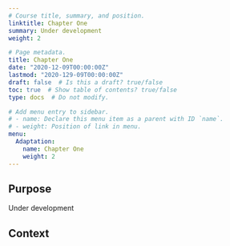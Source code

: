 ```yaml
---
# Course title, summary, and position.
linktitle: Chapter One
summary: Under development
weight: 2

# Page metadata.
title: Chapter One
date: "2020-12-09T00:00:00Z"
lastmod: "2020-129-09T00:00:00Z"
draft: false  # Is this a draft? true/false
toc: true  # Show table of contents? true/false
type: docs  # Do not modify.

# Add menu entry to sidebar.
# - name: Declare this menu item as a parent with ID `name`.
# - weight: Position of link in menu.
menu:
  Adaptation:
    name: Chapter One
    weight: 2
---
```


## Purpose

Under development

## Context
